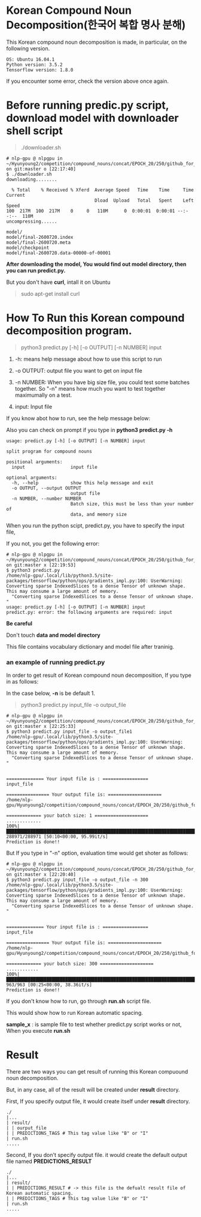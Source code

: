 # Korean Compound Noun Decomposition(한국어 복합 명사 분해)

This Korean compound noun decomposition is made, in particular, on the following version.

```
OS: Ubuntu 16.04.1
Python version: 3.5.2
Tensorflow version: 1.8.0
```

If you encounter some error, check the version above once again. 

# Before running predic.py script, download model with downloader shell script

> ./downloader.sh

```shell
# nlp-gpu @ nlpgpu in ~/Hyunyoung2/competition/compound_nouns/concat/EPOCH_20/250/github_for_competition/Hyunyoung2_Korean_Compound_Noun_Decomposition on git:master o [22:17:40] 
$ ./downloader.sh 
downloading........

  % Total    % Received % Xferd  Average Speed   Time    Time     Time  Current
                                 Dload  Upload   Total   Spent    Left  Speed
100  217M  100  217M    0     0   110M      0  0:00:01  0:00:01 --:--:--  110M
uncompressing......

model/
model/final-2600720.index
model/final-2600720.meta
model/checkpoint
model/final-2600720.data-00000-of-00001
```

**After downloading the model, You would find out **model** directory, then you can run predict.py.**

But you don't have **curl**, intall it on Ubuntu

> sudo apt-get install curl

# How To Run this Korean compound decomposition program.

> python3 predict.py [-h] [-o OUTPUT] [-n NUMBER] input

1. -h: means help message about how to use this script to run 

2. -o  OUTPUT: output file you want to get on input file 

3. -n NUMBER: When you have big size file, you could test some batches together. 
           So "-n" means how much you want to test together maximumally on a test.

4. input: Input file

If you know abot how to run, see the help message below:

Also you can check on prompt if you type in **python3 predict.py -h**

```
usage: predict.py [-h] [-o OUTPUT] [-n NUMBER] input

split program for compound nouns

positional arguments:
  input                 input file

optional arguments:
  -h, --help            show this help message and exit
  -o OUTPUT, --output OUTPUT
                        output file
  -n NUMBER, --number NUMBER
                        Batch size, this must be less than your number of
                        data, and memory size
```

When you run the python scipt, predict.py, you have to specify the input file, 

If you not, you get the following error:

```shell
# nlp-gpu @ nlpgpu in ~/Hyunyoung2/competition/compound_nouns/concat/EPOCH_20/250/github_for_competition/Hyunyoung2_Korean_Compound_Noun_Decomposition on git:master x [22:19:53] 
$ python3 predict.py 
/home/nlp-gpu/.local/lib/python3.5/site-packages/tensorflow/python/ops/gradients_impl.py:100: UserWarning: Converting sparse IndexedSlices to a dense Tensor of unknown shape. This may consume a large amount of memory.
  "Converting sparse IndexedSlices to a dense Tensor of unknown shape. "
usage: predict.py [-h] [-o OUTPUT] [-n NUMBER] input
predict.py: error: the following arguments are required: input
```
**Be careful**

Don't touch **data and model directory**

This file contains vocabulary dictionary and model file after traninig. 

### an example of running predict.py

In order to get result of Korean compound noun decomposition, If you type in as follows:

In the case below, **-n** is be default 1. 

> python3 predict.py input_file -o output_file

````shell
# nlp-gpu @ nlpgpu in ~/Hyunyoung2/competition/compound_nouns/concat/EPOCH_20/250/github_for_competition/Hyunyoung2_Korean_Compound_Noun_Decomposition on git:master x [22:25:33] 
$ python3 predict.py input_file -o output_file1                              
/home/nlp-gpu/.local/lib/python3.5/site-packages/tensorflow/python/ops/gradients_impl.py:100: UserWarning: Converting sparse IndexedSlices to a dense Tensor of unknown shape. This may consume a large amount of memory.
  "Converting sparse IndexedSlices to a dense Tensor of unknown shape. "


============== Your input file is : =================
input_file

================ Your output file is: ====================
/home/nlp-gpu/Hyunyoung2/competition/compound_nouns/concat/EPOCH_20/250/github_for_competition/Hyunyoung2_Korean_Compound_Noun_Decomposition/result/output_file1

============= your batch size: 1 ====================
.............
100%|████████████████████████████████████████████████████████████████████████████████████████████████████████████████████████████████████████| 288971/288971 [50:10<00:00, 95.99it/s]
Prediction is done!!

````

But If you type in "-n" option, evaluation time would get shoter as follows: 

```
# nlp-gpu @ nlpgpu in ~/Hyunyoung2/competition/compound_nouns/concat/EPOCH_20/250/github_for_competition/Hyunyoung2_Korean_Compound_Noun_Decomposition on git:master x [22:20:40] 
$ python3 predict.py input_file -o output_file -n 300
/home/nlp-gpu/.local/lib/python3.5/site-packages/tensorflow/python/ops/gradients_impl.py:100: UserWarning: Converting sparse IndexedSlices to a dense Tensor of unknown shape. This may consume a large amount of memory.
  "Converting sparse IndexedSlices to a dense Tensor of unknown shape. "


============== Your input file is : =================
input_file

================ Your output file is: ====================
/home/nlp-gpu/Hyunyoung2/competition/compound_nouns/concat/EPOCH_20/250/github_for_competition/Hyunyoung2_Korean_Compound_Noun_Decomposition/result/output_file

============= your batch size: 300 ====================
............
100%|██████████████████████████████████████████████████████████████████████████████████████████████████████████████████████████████████████████████| 963/963 [00:25<00:00, 38.36it/s]
Prediction is done!!
```

If you don't know how to run, go through **run.sh** script file. 

This would show how to run Korean automatic spacing. 

**sample_x** : is sample file to test whether predict.py script works or not,  When you execute **run.sh** 

# Result

There are two ways you can get result of running this Korean compuound noun decomposition. 

But, in any case, all of the result will be created under **result** directory. 

First, If you specify output file, it would create itself under **result** directory.

```shell
./
|...
| result/
| | ourput_file
| | PREDICTIONS_TAGS # This tag value like "B" or "I"
| run.sh
.....
```

Second, If you don't specify output file. it would create the default output file named **PREDICTIONS_RESULT**

```shell
./
|...
| result/
| | PREDICTIONS_RESULT # -> this file is the defualt result file of Korean automatic spacing. 
| | PREDICTIONS_TAGS # This tag value like "B" or "I"
| run.sh
.....
```

